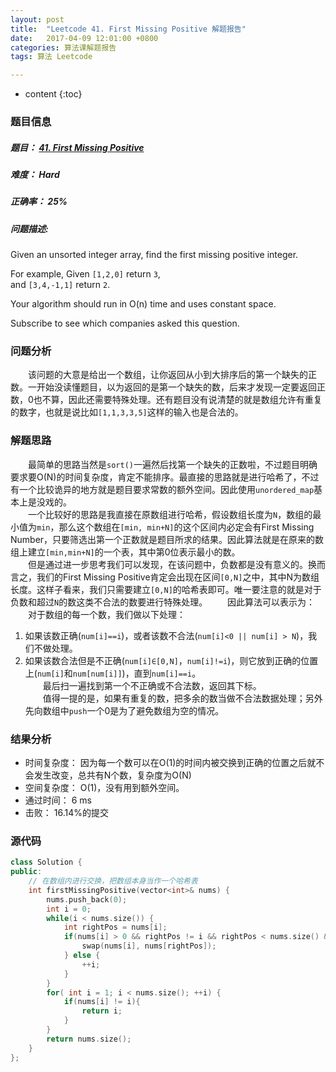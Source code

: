 ```yaml
---
layout: post
title:  "Leetcode 41. First Missing Positive 解题报告"
date:   2017-04-09 12:01:00 +0800
categories: 算法课解题报告
tags: 算法 Leetcode

---
```


* content
{:toc}

### 题目信息

##### 题目： [41. First Missing Positive](https://leetcode.com/problems/first-missing-positive/#/description)  

##### 难度： Hard  

##### 正确率： 25%

##### 问题描述:  

Given an unsorted integer array, find the first missing positive integer.  

For example,
Given `[1,2,0]` return `3`,  
and `[3,4,-1,1]` return `2`.  

Your algorithm should run in O(n) time and uses constant space.  

Subscribe to see which companies asked this question.  


### 问题分析
　　该问题的大意是给出一个数组，让你返回从小到大排序后的第一个缺失的正数。一开始没读懂题目，以为返回的是第一个缺失的数，后来才发现一定要返回正数，0也不算，因此还需要特殊处理。还有题目没有说清楚的就是数组允许有重复的数字，也就是说比如`[1,1,3,3,5]`这样的输入也是合法的。  
  
### 解题思路
　　最简单的思路当然是`sort()`一遍然后找第一个缺失的正数啦，不过题目明确要求要O(N)的时间复杂度，肯定不能排序。最直接的思路就是进行哈希了，不过有一个比较诡异的地方就是题目要求常数的额外空间。因此使用`unordered_map`基本上是没戏的。  
　　一个比较好的思路是我直接在原数组进行哈希，假设数组长度为`N`，数组的最小值为`min`，那么这个数组在`[min, min+N]`的这个区间内必定会有First Missing Number，只要筛选出第一个正数就是题目所求的结果。因此算法就是在原来的数组上建立`[min,min+N]`的一个表，其中第0位表示最小的数。  
　　但是通过进一步思考我们可以发现，在该问题中，负数都是没有意义的。换而言之，我们的First Missing Positive肯定会出现在区间`[0,N]`之中，其中N为数组长度。这样子看来，我们只需要建立`[0,N]`的哈希表即可。唯一要注意的就是对于负数和超过`N`的数这类不合法的数要进行特殊处理。
　　因此算法可以表示为：  
　　对于数组的每一个数，我们做以下处理：  
1. 如果该数正确(`num[i]==i`)，或者该数不合法(`num[i]<0 || num[i] > N`)，我们不做处理。  
2. 如果该数合法但是不正确(`num[i]∈[0,N]`，`num[i]!=i`)，则它放到正确的位置上(`num[i]`和`num[num[i]]`)，直到`num[i]==i`。  
　　最后扫一遍找到第一个不正确或不合法数，返回其下标。  
　　值得一提的是，如果有重复的数，把多余的数当做不合法数据处理；另外先向数组中`push`一个0是为了避免数组为空的情况。
  
### 结果分析

- 时间复杂度： 因为每一个数可以在O(1)的时间内被交换到正确的位置之后就不会发生改变，总共有N个数，复杂度为O(N)
- 空间复杂度： O(1)，没有用到额外空间。
- 通过时间： 6 ms
- 击败： 16.14%的提交

### 源代码
```cpp
class Solution {
public:
    // 在数组内进行交换，把数组本身当作一个哈希表
    int firstMissingPositive(vector<int>& nums) {
        nums.push_back(0);
        int i = 0;
        while(i < nums.size()) {
            int rightPos = nums[i];
            if(nums[i] > 0 && rightPos != i && rightPos < nums.size() && nums[rightPos] != rightPos) {
                swap(nums[i], nums[rightPos]);
            } else {
                ++i;
            }
        }
        for( int i = 1; i < nums.size(); ++i) {
            if(nums[i] != i){
                return i;
            }
        }
        return nums.size();
    }
};
```